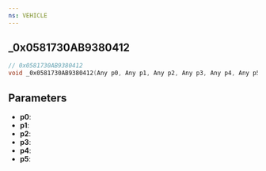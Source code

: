 ```yaml
---
ns: VEHICLE
---
```

## _0x0581730AB9380412

```c
// 0x0581730AB9380412
void _0x0581730AB9380412(Any p0, Any p1, Any p2, Any p3, Any p4, Any p5);
```


## Parameters
* **p0**: 
* **p1**: 
* **p2**: 
* **p3**: 
* **p4**: 
* **p5**: 

